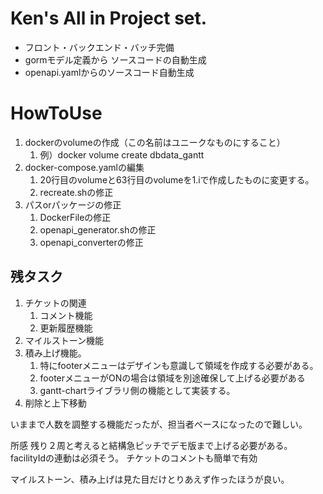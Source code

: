 # Ken's All in Project set.

- フロント・バックエンド・バッチ完備
- gormモデル定義から ソースコードの自動生成
- openapi.yamlからのソースコード自動生成

# HowToUse

1. dockerのvolumeの作成（この名前はユニークなものにすること）
    1. 例）docker volume create dbdata_gantt
2. docker-compose.yamlの編集
    1. 20行目のvolumeと63行目のvolumeを1.iで作成したものに変更する。
    2. recreate.shの修正
3. パスorパッケージの修正
    1. DockerFileの修正
    2. openapi_generator.shの修正
    3. openapi_converterの修正


## 残タスク
1. チケットの関連
   1. コメント機能
   2. 更新履歴機能
2. マイルストーン機能
3. 積み上げ機能。
   1. 特にfooterメニューはデザインも意識して領域を作成する必要がある。
   2. footerメニューがONの場合は領域を別途確保して上げる必要がある
   3. gantt-chartライブラリ側の機能として実装する。
4. 削除と上下移動




いままで人数を調整する機能だったが、担当者ベースになったので難しい。


所感
残り２周と考えると結構急ピッチでデモ版まで上げる必要がある。
facilityIdの連動は必須そう。
チケットのコメントも簡単で有効

マイルストーン、積み上げは見た目だけとりあえず作ったほうが良い。